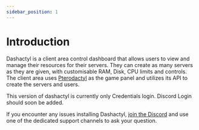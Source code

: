 ```yaml
---
sidebar_position: 1
---
```


# Introduction
Dashactyl is a client area control dashboard that allows users to view and manage their resources for their servers. They can create as many servers as they are given, with customisable RAM, Disk, CPU limits and controls. The client area uses [Pterodactyl](https://pterodactyl.io) as the game panel and utilizes its API to create the servers and users.

This version of dashactyl is currently only Credentials login. Discord Login should soon be added.

If you encounter any issues installing Dashactyl, [join the Discord](https://discord.gg/nDxrPWh8pk) and use one of the dedicated support channels to ask your question.
